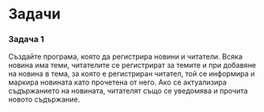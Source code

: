 # Задачи

### Задача 1

Създайте програма, която да регистрира новини и читатели. Всяка новина има теми, читателите се регистрират за темите и при добавяне на новина в тема, за която е регистриран читател, той се информира и маркира новината като прочетена от него. Ако се актуализира съдържанието на новината, читателят също се уведомява и прочита новото съдържание.
